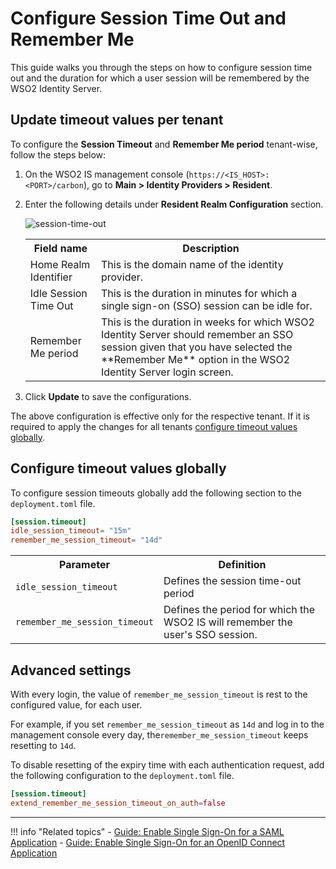 # Configure Session Time Out and Remember Me

This guide walks you through the steps on how to configure session time out and the duration for which a user session will be remembered by the WSO2 Identity Server.

## Update timeout values per tenant

To configure the **Session Timeout** and **Remember Me period** tenant-wise, follow the steps below:

1. On the WSO2 IS management console (`https://<IS_HOST>:<PORT>/carbon`), go to **Main > Identity Providers > Resident**.

2. Enter the following details under **Resident Realm Configuration** section.  

    ![session-time-out]({{base_path}}/assets/img/guides/session-time-out-config.png)

    <table>
        <tr>
            <th>Field name</th>
            <th>Description</th>
        </tr>
        <tr>
            <td>Home Realm Identifier</td>
            <td>This is the domain name of the identity provider.</td>
        </tr>
        <tr>
            <td>Idle Session Time Out</td>
            <td>This is the duration in minutes for which a single sign-on (SSO) session can be idle for.</td>
        </tr>
        <tr>
            <td>Remember Me period</td>
            <td>This is the duration in weeks for which WSO2 Identity Server should remember an SSO session given that you have selected the **Remember Me** option in the WSO2 Identity Server login screen.</td>
        </tr>
    </table>

3. Click **Update** to save the configurations.

The above configuration is effective only for the respective tenant. If it is required to apply the changes for all tenants [configure timeout values globally](#configure-timeout-values-globally).

## Configure timeout values globally

To configure session timeouts globally add the following section to the ```deployment.toml``` file.  

```toml
[session.timeout]
idle_session_timeout= "15m"
remember_me_session_timeout= "14d"
```
<table>
    <tr>
        <th>Parameter</th>
        <th>Definition</th>
    </tr>
    <tr>
        <td><code>idle_session_timeout</code></td>
        <td>Defines the session time-out period</td>
    </tr>
    <tr>
        <td><code>remember_me_session_timeout</code></td>
        <td>Defines the period for which the WSO2 IS will remember the user's SSO session.</td>
    </tr>
</table>

## Advanced settings

With every login, the value of `remember_me_session_timeout` is rest to the configured value, for each user.

For example, if you set `remember_me_session_timeout` as `14d` and log in to the management console every day, the`remember_me_session_timeout` keeps resetting to `14d`.

To disable resetting of the expiry time with each authentication request, add the following configuration to the `deployment.toml` file.

```toml
[session.timeout]
extend_remember_me_session_timeout_on_auth=false
```

---

!!! info "Related topics"
    - [Guide: Enable Single Sign-On for a SAML Application]({{base_path}}/sso-for-saml)
    - [Guide: Enable Single Sign-On for an OpenID Connect Application]({{base_path}}/sso-for-oidc)